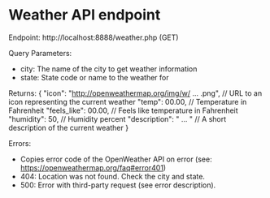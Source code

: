 # Weather API endpoint
Endpoint: http://localhost:8888/weather.php (GET)

Query Parameters:
- city: The name of the city to get weather information
- state: State code or name to the weather for

Returns:
    {
        "icon": "http://openweathermap.org/img/w/ ... .png",
        // URL to an icon representing the current weather
        "temp": 00.00, 
        // Temperature in Fahrenheit
        "feels_like": 00.00, 
        // Feels like temperature in Fahrenheit
        "humidity": 50, 
        // Humidity percent
        "description": " ... " 
        // A short description of the current weather
    }

Errors:
- Copies error code of the OpenWeather API on error (see: https://openweathermap.org/faq#error401)
- 404: Location was not found. Check the city and state.
- 500: Error with third-party request (see error description).

